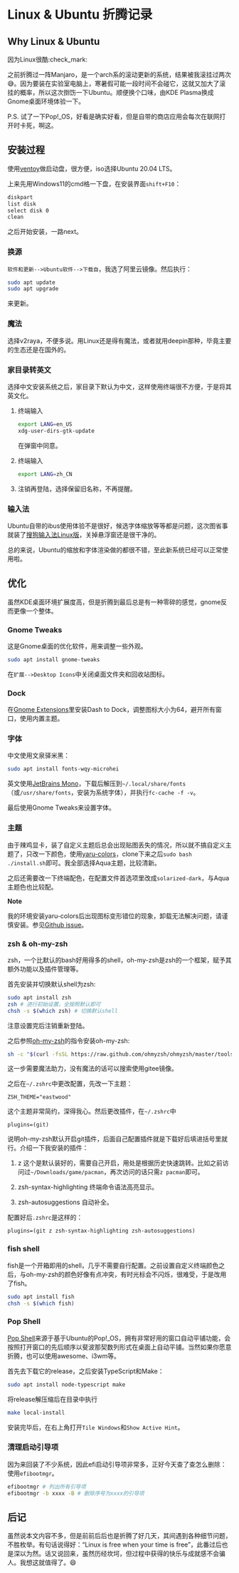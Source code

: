 # Linux & Ubuntu 折腾记录


## Why Linux & Ubuntu

因为Linux很酷:check_mark:

之前折腾过一阵Manjaro，是一个arch系的滚动更新的系统，结果被我滚挂过两次:sweat_smile:。因为要装在实验室电脑上，寒暑假可能一段时间不会碰它，这就又加大了滚挂的概率，所以这次捯饬一下Ubuntu。顺便换个口味，由KDE Plasma换成Gnome桌面环境体验一下。

P.S. 试了一下Pop!_OS，好看是确实好看，但是自带的商店应用会每次在联网打开时卡死，啊这。

## 安装过程

使用[ventoy](https://www.ventoy.net/cn/index.html)做启动盘，很方便，iso选择Ubuntu 20.04 LTS。

上来先用Windows11的cmd格一下盘，在安装界面`shift+F10`：

```cmd
diskpart
list disk
select disk 0
clean
```

之后开始安装，一路next。

### 换源

`软件和更新-->Ubuntu软件-->下载自`，我选了阿里云镜像。然后执行：
```bash
sudo apt update
sudo apt upgrade
```
来更新。

### 魔法

选择v2raya，不便多说。用Linux还是得有魔法，或者就用deepin那种，毕竟主要的生态还是在国外的。

### 家目录转英文

选择中文安装系统之后，家目录下默认为中文，这样使用终端很不方便，于是将其英文化。

1. 终端输入
   ```bash
   export LANG=en_US
   xdg-user-dirs-gtk-update
   ```
   在弹窗中同意。

2. 终端输入
   ```bash
   export LANG=zh_CN
   ```

3. 注销再登陆，选择保留旧名称，不再提醒。

### 输入法

Ubuntu自带的ibus使用体验不是很好，候选字体缩放等等都是问题，这次图省事就装了[搜狗输入法Linux版](https://pinyin.sogou.com/linux/help.php)，关掉悬浮窗还是很干净的。

总的来说，Ubuntu的缩放和字体渲染做的都很不错，至此新系统已经可以正常使用啦。

## 优化

虽然KDE桌面环境扩展度高，但是折腾到最后总是有一种零碎的感觉，gnome反而更像一个整体。

### Gnome Tweaks

这是Gnome桌面的优化软件，用来调整一些外观。
```bash
sudo apt install gnome-tweaks
```
在`扩展-->Desktop Icons`中关闭桌面文件夹和回收站图标。

### Dock

在[Gnome Extensions](https://extensions.gnome.org)里安装Dash to Dock，调整图标大小为64，避开所有窗口，使用内置主题。

### 字体

中文使用文泉驿米黑：
```bash
sudo apt install fonts-wqy-microhei
```

英文使用[JetBrains Mono](https://www.jetbrains.com/lp/mono/)，下载后解压到`~/.local/share/fonts`（或`/usr/share/fonts`，安装为系统字体），并执行`fc-cache -f -v`。

最后使用Gnome Tweaks来设置字体。

### 主题

由于辣鸡显卡，装了自定义主题后总会出现贴图丢失的情况，所以就不搞自定义主题了，只改一下颜色，使用[yaru-colors](https://github.com/Jannomag/Yaru-Colors)，clone下来之后`sudo bash ./install.sh`即可。我全部选择Aqua主题，比较清新。

之后还需要改一下终端配色，在配置文件首选项里改成`solarized-dark`，与Aqua主题色也比较配。

**Note**

我的环境安装yaru-colors后出现图标变形错位的现象，卸载无法解决问题，请谨慎安装。参见[Github issue](https://github.com/Jannomag/Yaru-Colors/issues/111)。

### zsh & oh-my-zsh

zsh，一个比默认的bash好用得多的shell，oh-my-zsh是zsh的一个框架，赋予其额外功能以及插件管理等。

首先安装并切换默认shell为zsh:
```bash
sudo apt install zsh
zsh # 进行初始设置，全按照默认即可
chsh -s $(which zsh) # 切换默认shell
```
注意设置完后注销重新登陆。

之后参照[oh-my-zsh](https://ohmyz.sh)的指令安装oh-my-zsh:
```bash
sh -c "$(curl -fsSL https://raw.github.com/ohmyzsh/ohmyzsh/master/tools/install.sh)"
```
这一步需要魔法助力，没有魔法的话可以搜索使用gitee镜像。

之后在`~/.zshrc`中更改配置，先改一下主题：
```plaintext
ZSH_THEME="eastwood"
```
这个主题非常简约，深得我心。然后更改插件，在`~/.zshrc`中
```
plugins=(git)
```
说明oh-my-zsh默认开启git插件，后面自己配置插件就是下载好后填进括号里就行。介绍一下我安装的插件：

1. z
   这个是默认装好的，需要自己开启，用处是根据历史快速跳转。比如之前访问过`~/Downloads/game/pacman`，再次访问的话只需`z pacman`即可。

2. zsh-syntax-highlighting
   终端命令语法高亮显示。

3. zsh-autosuggestions
   自动补全。

配置好后`.zshrc`是这样的：
```
plugins=(git z zsh-syntax-highlighting zsh-autosuggestions)
```

### fish shell

fish是一个开箱即用的shell，几乎不需要自行配置。之前设置自定义终端颜色之后，与oh-my-zsh的颜色好像有点冲突，有时光标会不闪烁，很难受，于是改用了fish。
```bash
sudo apt install fish
chsh -s $(which fish)
```

### Pop Shell

[Pop Shell](https://github.com/pop-os/shell)来源于基于Ubuntu的Pop!_OS，拥有非常好用的窗口自动平铺功能，会按照打开窗口的先后顺序以斐波那契数列形式在桌面上自动平铺。当然如果你愿意折腾，也可以使用awesome、i3wm等。

首先去下载它的release，之后安装TypeScript和Make：
```bash
sudo apt install node-typescript make
```
将release解压缩后在目录中执行
```bash
make local-install
```

安装完毕后，在右上角打开`Tile Windows`和`Show Active Hint`。

### 清理启动引导项

因为来回装了不少系统，因此efi启动引导项非常多，正好今天查了查怎么删除：使用`efibootmgr`。
```bash
efibootmgr # 列出所有引导项
efibootmgr -b xxxx -B # 删除序号为xxxx的引导项
```

## 后记

虽然说本文内容不多，但是前前后后也是折腾了好几天，其间遇到各种细节问题，不胜枚举。有句话说得好：“Linux is free when your time is free”，此番过后也是深以为然。话又说回来，虽然历经坎坷，但过程中获得的快乐与成就感不会骗人。我想这就值得了。:smile:
